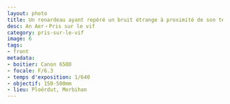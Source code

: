 ```yaml
---
layout: photo
title: Un renardeau ayant repéré un bruit étrange à proximité de son terrier
desc: An Aer・Pris sur le vif
category: pris-sur-le-vif
image: 6
tags:
- front
metadata:
- boitier: Canon 650D
- focale: F/6.3
- temps d'exposition: 1/640
- objectif: 150-500mm
- lieu: Ploërdut, Morbihan
---
```

